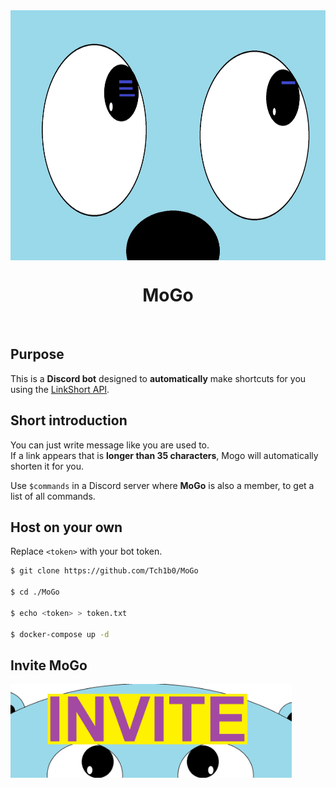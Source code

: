 <div align="center">
    <img src="./media/MoGoBig.jpg" alt="MoGo Logo" tile="MoGo" width="800" height="400" style="display: flex;justify-content: center;">
    <h1>MoGo</h1>
</div>
<br>

## Purpose
This is a **Discord bot** designed to **automatically** make shortcuts for you
using the <a href="https://github.com/Tch1b0/LinkShort">LinkShort API</a>.

## Short introduction
You can just write message like you are used to.<br>
If a link appears that is **longer than 35 characters**, Mogo will automatically shorten it for you.

Use `$commands` in a Discord server where **MoGo** is also a member, to get a list of all commands. 

## Host on your own
Replace `<token>` with your bot token.

```sh
$ git clone https://github.com/Tch1b0/MoGo

$ cd ./MoGo

$ echo <token> > token.txt

$ docker-compose up -d
```

## Invite MoGo
<a href="https://discord.com/oauth2/authorize?client_id=846694178674966549&scope=bot&permissions=216128"><img src="./media/MoGoInvite.jpg" width="450px" height="150px"></a>
